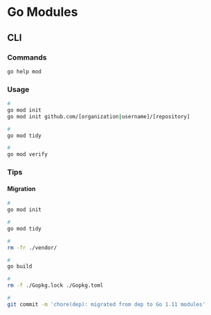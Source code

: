 # Go Modules

<!--
https://app.pluralsight.com/library/courses/exploring-go-modules/
https://blog.callr.tech/migrating-from-dep-to-go-1.11-modules/
https://itiskj.hatenablog.com/entry/2018/08/30/101017
https://blog.liquidbytes.net/2018/09/quick-and-easy-guide-for-migrating-to-go-1-11-modules/
-->

## CLI

### Commands

```sh
go help mod
```

### Usage

```sh
#
go mod init
go mod init github.com/[organization|username]/[repository]

#
go mod tidy

#
go mod verify
```

### Tips

#### Migration

```sh
#
go mod init

#
go mod tidy

#
rm -fr ./vendor/

#
go build

#
rm -f ./Gopkg.lock ./Gopkg.toml

#
git commit -m 'chore(dep): migrated from dep to Go 1.11 modules'
```
